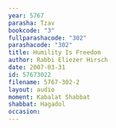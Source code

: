 ```yaml
---
year: 5767
parasha: Tzav
bookcode: "3"
fullparashacode: "302"
parashacode: "302"
title: Humility Is Freedom 
author: Rabbi Eliezer Hirsch
date: 2007-03-31
id: 57673022
filename: 5767-302-2
layout: audio
moment: Kabalat Shabbat
shabbat: Hagadol
occasion: 
---
```

